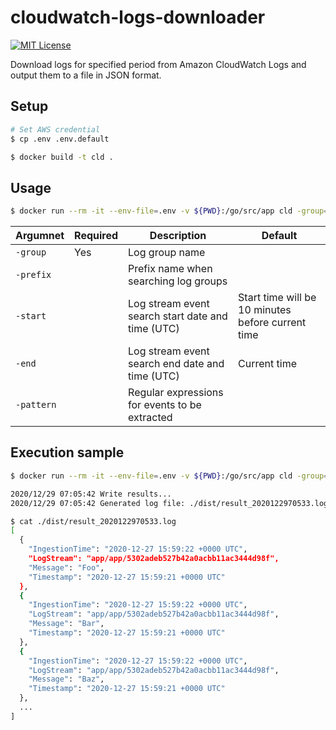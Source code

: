 # cloudwatch-logs-downloader

[![MIT License](http://img.shields.io/badge/license-MIT-blue.svg?style=flat)](LICENSE)

Download logs for specified period from Amazon CloudWatch Logs and output them to a file in JSON format.

## Setup

```bash
# Set AWS credential
$ cp .env .env.default

$ docker build -t cld .
```

## Usage

```bash
$ docker run --rm -it --env-file=.env -v ${PWD}:/go/src/app cld -group={group}
```

|Argumnet|Required|Description|Default|
|---|---|---|---|
|`-group`|Yes|Log group name||
|`-prefix`||Prefix name when searching log groups||
|`-start`||Log stream event search start date and time (UTC)|Start time will be 10 minutes before current time|
|`-end`||Log stream event search end date and time (UTC)|Current time|
|`-pattern`||Regular expressions for events to be extracted||

## Execution sample

```bash
$ docker run --rm -it --env-file=.env -v ${PWD}:/go/src/app cld -group=ecs/production-log -start="2020-12-27 15:59:00" -end="2020-12-27 15:59:59"

2020/12/29 07:05:42 Write results...
2020/12/29 07:05:42 Generated log file: ./dist/result_2020122970533.log

$ cat ./dist/result_2020122970533.log
[
  {
    "IngestionTime": "2020-12-27 15:59:22 +0000 UTC",
    "LogStream": "app/app/5302adeb527b42a0acbb11ac3444d98f",
    "Message": "Foo",
    "Timestamp": "2020-12-27 15:59:21 +0000 UTC"
  },
  {
    "IngestionTime": "2020-12-27 15:59:22 +0000 UTC",
    "LogStream": "app/app/5302adeb527b42a0acbb11ac3444d98f",
    "Message": "Bar",
    "Timestamp": "2020-12-27 15:59:21 +0000 UTC"
  },
  {
    "IngestionTime": "2020-12-27 15:59:22 +0000 UTC",
    "LogStream": "app/app/5302adeb527b42a0acbb11ac3444d98f",
    "Message": "Baz",
    "Timestamp": "2020-12-27 15:59:21 +0000 UTC"
  },
  ...
]
```
